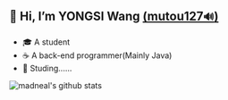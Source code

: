 ## 👋 Hi, I’m YONGSI Wang <a href="https://mutou127.top/" target="_blank">(mutou127`🔊`)</a> 

- :mortar_board: A student
- :coffee: A back-end programmer(Mainly Java)
- :book: Studing......

![madneal's github stats](https://github-readme-stats.vercel.app/api?username=DroidWang&show_icons=true&theme=radical)
